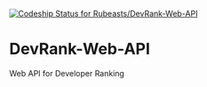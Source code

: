 [ ![Codeship Status for Rubeasts/DevRank-Web-API](https://codeship.com/projects/d1b40fc0-853d-0134-1d1a-72b343bdcd56/status?branch=master)](https://codeship.com/projects/183344)

# DevRank-Web-API
Web API for Developer Ranking
